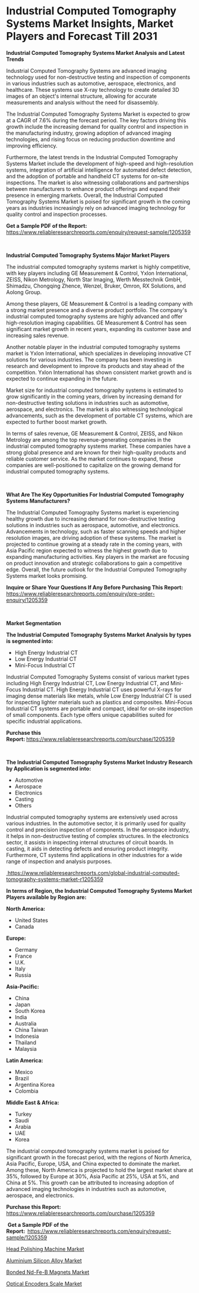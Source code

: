 <p><h1>Industrial Computed Tomography Systems Market Insights, Market Players and Forecast Till 2031</h1></p><p><strong>Industrial Computed Tomography Systems Market Analysis and Latest Trends</strong></p>
<p><p>Industrial Computed Tomography Systems are advanced imaging technology used for non-destructive testing and inspection of components in various industries such as automotive, aerospace, electronics, and healthcare. These systems use X-ray technology to create detailed 3D images of an object's internal structure, allowing for accurate measurements and analysis without the need for disassembly.</p><p>The Industrial Computed Tomography Systems Market is expected to grow at a CAGR of 7.6% during the forecast period. The key factors driving this growth include the increasing demand for quality control and inspection in the manufacturing industry, growing adoption of advanced imaging technologies, and rising focus on reducing production downtime and improving efficiency.</p><p>Furthermore, the latest trends in the Industrial Computed Tomography Systems Market include the development of high-speed and high-resolution systems, integration of artificial intelligence for automated defect detection, and the adoption of portable and handheld CT systems for on-site inspections. The market is also witnessing collaborations and partnerships between manufacturers to enhance product offerings and expand their presence in emerging markets. Overall, the Industrial Computed Tomography Systems Market is poised for significant growth in the coming years as industries increasingly rely on advanced imaging technology for quality control and inspection processes.</p></p>
<p><strong>Get a Sample PDF of the Report:&nbsp;</strong> <a href="https://www.reliableresearchreports.com/enquiry/request-sample/1205359">https://www.reliableresearchreports.com/enquiry/request-sample/1205359</a></p>
<p>&nbsp;</p>
<p><strong>Industrial Computed Tomography Systems Major Market Players</strong></p>
<p><p>The industrial computed tomography systems market is highly competitive, with key players including GE Measurement & Control, Yxlon International, ZEISS, Nikon Metrology, North Star Imaging, Werth Messtechnik GmbH, Shimadzu, Chongqing Zhence, Wenzel, Bruker, Omron, RX Solutions, and Aolong Group.</p><p>Among these players, GE Measurement & Control is a leading company with a strong market presence and a diverse product portfolio. The company's industrial computed tomography systems are highly advanced and offer high-resolution imaging capabilities. GE Measurement & Control has seen significant market growth in recent years, expanding its customer base and increasing sales revenue.</p><p>Another notable player in the industrial computed tomography systems market is Yxlon International, which specializes in developing innovative CT solutions for various industries. The company has been investing in research and development to improve its products and stay ahead of the competition. Yxlon International has shown consistent market growth and is expected to continue expanding in the future.</p><p>Market size for industrial computed tomography systems is estimated to grow significantly in the coming years, driven by increasing demand for non-destructive testing solutions in industries such as automotive, aerospace, and electronics. The market is also witnessing technological advancements, such as the development of portable CT systems, which are expected to further boost market growth.</p><p>In terms of sales revenue, GE Measurement & Control, ZEISS, and Nikon Metrology are among the top revenue-generating companies in the industrial computed tomography systems market. These companies have a strong global presence and are known for their high-quality products and reliable customer service. As the market continues to expand, these companies are well-positioned to capitalize on the growing demand for industrial computed tomography systems.</p></p>
<p>&nbsp;</p>
<p><strong>What Are The Key Opportunities For Industrial Computed Tomography Systems Manufacturers?</strong></p>
<p><p>The Industrial Computed Tomography Systems market is experiencing healthy growth due to increasing demand for non-destructive testing solutions in industries such as aerospace, automotive, and electronics. Advancements in technology, such as faster scanning speeds and higher resolution images, are driving adoption of these systems. The market is projected to continue growing at a steady rate in the coming years, with Asia Pacific region expected to witness the highest growth due to expanding manufacturing activities. Key players in the market are focusing on product innovation and strategic collaborations to gain a competitive edge. Overall, the future outlook for the Industrial Computed Tomography Systems market looks promising.</p></p>
<p><strong>Inquire or Share Your Questions If Any Before Purchasing This Report:</strong> <a href="https://www.reliableresearchreports.com/enquiry/pre-order-enquiry/1205359">https://www.reliableresearchreports.com/enquiry/pre-order-enquiry/1205359</a></p>
<p>&nbsp;</p>
<p><strong>Market Segmentation</strong></p>
<p><strong>The Industrial Computed Tomography Systems Market Analysis by types is segmented into:</strong></p>
<p><ul><li>High Energy Industrial CT</li><li>Low Energy Industrial CT</li><li>Mini-Focus Industrial CT</li></ul></p>
<p><p>Industrial Computed Tomography Systems consist of various market types including High Energy Industrial CT, Low Energy Industrial CT, and Mini-Focus Industrial CT. High Energy Industrial CT uses powerful X-rays for imaging dense materials like metals, while Low Energy Industrial CT is used for inspecting lighter materials such as plastics and composites. Mini-Focus Industrial CT systems are portable and compact, ideal for on-site inspection of small components. Each type offers unique capabilities suited for specific industrial applications.</p></p>
<p><strong>Purchase this Report:&nbsp;</strong><a href="https://www.reliableresearchreports.com/purchase/1205359">https://www.reliableresearchreports.com/purchase/1205359</a></p>
<p>&nbsp;</p>
<p><strong>The Industrial Computed Tomography Systems Market Industry Research by Application is segmented into:</strong></p>
<p><ul><li>Automotive</li><li>Aerospace</li><li>Electronics</li><li>Casting</li><li>Others</li></ul></p>
<p><p>Industrial computed tomography systems are extensively used across various industries. In the automotive sector, it is primarily used for quality control and precision inspection of components. In the aerospace industry, it helps in non-destructive testing of complex structures. In the electronics sector, it assists in inspecting internal structures of circuit boards. In casting, it aids in detecting defects and ensuring product integrity. Furthermore, CT systems find applications in other industries for a wide range of inspection and analysis purposes.</p></p>
<p><a href="https://www.reliableresearchreports.com/global-industrial-computed-tomography-systems-market-r1205359">&nbsp;https://www.reliableresearchreports.com/global-industrial-computed-tomography-systems-market-r1205359</a></p>
<p><strong>In terms of Region, the Industrial Computed Tomography Systems Market Players available by Region are:</strong></p>
<p>
    <p> <strong> North America: </strong>
        <ul>
            <li>United States</li>
            <li>Canada</li>
        </ul>
        </p> 
    <p> <strong> Europe: </strong>
        <ul>
            <li>Germany</li>
            <li>France</li>
            <li>U.K.</li>
            <li>Italy</li>
            <li>Russia</li>
        </ul>
        </p> 
    <p> <strong> Asia-Pacific: </strong>
        <ul>
            <li>China</li>
            <li>Japan</li>
            <li>South Korea</li>
            <li>India</li>
            <li>Australia</li>
            <li>China Taiwan</li>
            <li>Indonesia</li>
            <li>Thailand</li>
            <li>Malaysia</li>
        </ul>
        </p> 
    <p> <strong> Latin America: </strong>
        <ul>
            <li>Mexico</li>
            <li>Brazil</li>
            <li>Argentina Korea</li>
            <li>Colombia</li>
        </ul>
        </p> 
    <p> <strong> Middle East & Africa: </strong>
        <ul>
            <li>Turkey</li>
            <li>Saudi</li>
            <li>Arabia</li>
            <li>UAE</li>
            <li>Korea</li>
        </ul>
    </p>
    </p>
<p><p>The industrial computed tomography systems market is poised for significant growth in the forecast period, with the regions of North America, Asia Pacific, Europe, USA, and China expected to dominate the market. Among these, North America is projected to hold the largest market share at 35%, followed by Europe at 30%, Asia Pacific at 25%, USA at 5%, and China at 5%. This growth can be attributed to increasing adoption of advanced imaging technologies in industries such as automotive, aerospace, and electronics.</p></p>
<p><strong>Purchase this Report: </strong><a href="https://www.reliableresearchreports.com/purchase/1205359">https://www.reliableresearchreports.com/purchase/1205359</a></p>
<p>&nbsp;<strong>Get a Sample PDF of the Report:&nbsp;&nbsp;</strong><a href="https://www.reliableresearchreports.com/enquiry/request-sample/1205359">https://www.reliableresearchreports.com/enquiry/request-sample/1205359</a></p>
<p><strong></strong></p>
<p><p><a href="https://medium.com/@kelleebernier1851/global-head-polishing-machine-market-share-and-growth-opportunities-and-market-size-growing-with-a-4f7313bf6a71">Head Polishing Machine Market</a></p><p><a href="https://github.com/salfordkingie/Market-Research-Report-List-1/blob/main/aluminium-silicon-alloy-market.md">Aluminium Silicon Alloy Market</a></p><p><a href="https://medium.com/@sean.peake0978/global-bonded-nd-fe-b-magnets-market-sector-types-applications-market-player-strategies-5cf254488c3a">Bonded Nd-Fe-B Magnets Market</a></p><p><a href="https://github.com/mdmasty/Market-Research-Report-List-1/blob/main/optical-encoders-scale-market.md">Optical Encoders Scale Market</a></p></p>